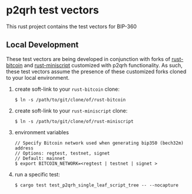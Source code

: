 
# p2qrh test vectors

This rust project contains the test vectors for BIP-360


## Local Development

These test vectors are being developed in conjunction with forks of [rust-bitcoin](https://github.com/jbride/rust-bitcoin/tree/p2qrh) and [rust-miniscript](https://github.com/jbride/rust-miniscript/tree/p2qrh) customized with p2qrh functionality.
As such, these test vectors assume the presence of these customized forks cloned to your local environment. 

1. create soft-link to your `rust-bitcoin` clone: 
   ```
   $ ln -s /path/to/git/clone/of/rust-bitcoin
   ```

1. create soft-link to your `rust-miniscript` clone: 
   ```
   $ ln -s /path/to/git/clone/of/rust-miniscript
   ```

1. environment variables
   ```
   // Specify Bitcoin network used when generating bip350 (bech32m) address
   // Options: regtest, testnet, signet
   // Default: mainnet
   $ export BITCOIN_NETWORK=<regtest | testnet | signet >
   ```

1. run a specific test:
   ```
   $ cargo test test_p2qrh_single_leaf_script_tree -- --nocapture
   ```


